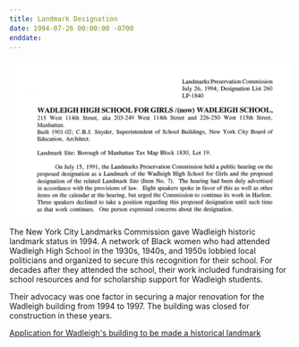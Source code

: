 ```yaml
---
title: Landmark Designation
date: 1994-07-26 00:00:00 -0700
enddate: 
---
```


![First page of application to make Wadleigh a landmark](/assets/timeline_img/Landmark.png)

The New York City Landmarks Commission gave Wadleigh historic landmark status in 1994. A network of Black women who had attended Wadleigh High School in the 1930s, 1940s, and 1950s lobbied local politicians and organized to secure this recognition for their school. For decades after they attended the school, their work included fundraising for school resources and for scholarship support for Wadleigh students.

Their advocacy was one factor in securing a major renovation for the Wadleigh building from 1994 to 1997. The building was closed for construction in these years.

[Application for Wadleigh's building to be made a historical landmark](http://s-media.nyc.gov/agencies/lpc/lp/1840.pdf)
